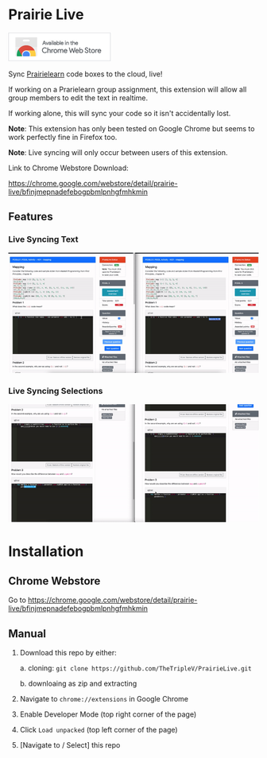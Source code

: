 # Prairie Live

[![Chrome Webstore link](./images/chrome-web-store.png)](https://chrome.google.com/webstore/detail/prairie-live/bfinjmepnadefebogpbmlpnhgfmhkmin)

Sync [Prairielearn](https://prairielearn.org/) code boxes to the cloud, live!

If working on a Prarielearn group assignment, this extension will allow all group members to edit the text in realtime.

If working alone, this will sync your code so it isn't accidentally lost.

**Note**: This extension has only been tested on Google Chrome but seems to work perfectly fine in Firefox too.

**Note**: Live syncing will only occur between users of this extension. 

Link to Chrome Webstore Download:

https://chrome.google.com/webstore/detail/prairie-live/bfinjmepnadefebogpbmlpnhgfmhkmin

## Features

### Live Syncing Text
![Live Syncing Text](images/plsync.gif)

### Live Syncing Selections
![Live Syncing Text](images/plselection.gif)

# Installation

## Chrome Webstore
Go to https://chrome.google.com/webstore/detail/prairie-live/bfinjmepnadefebogpbmlpnhgfmhkmin

## Manual

1. Download this repo by either:

    a. cloning: `git clone https://github.com/TheTripleV/PrairieLive.git`

    b. downloaing as zip and extracting
2. Navigate to `chrome://extensions` in Google Chrome
3. Enable Developer Mode (top right corner of the page)
4. Click `Load unpacked` (top left corner of the page)
5. [Navigate to / Select] this repo